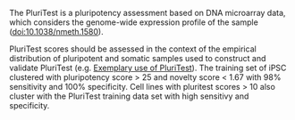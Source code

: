 The PluriTest is a pluripotency assessment based on DNA microarray data, which
considers the genome-wide expression profile of the sample
([doi:10.1038/nmeth.1580](www.nature.com/nmeth/journal/v8/n4/full/nmeth.1580.html)).

PluriTest scores should be assessed in the context of the empirical
distribution of pluripotent and somatic samples used to construct and validate
PluriTest (e.g. [Exemplary use of PluriTest](https://www.ncbi.nlm.nih.gov/books/NBK133282/figure/assessmentofhumanpluripotent.F6/)).
The training set of iPSC clustered with pluripotency score > 25 and novelty
score < 1.67 with 98% sensitivity and 100% specificity. Cell lines with
pluritest scores > 10 also cluster with the PluriTest training data set with
high sensitivy and specificity.
